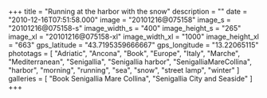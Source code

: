 +++
title = "Running at the harbor with the snow"
description = ""
date = "2010-12-16T07:51:58.000"
image = "20101216@075158"
image_s = "20101216@075158-s"
image_width_s = "400"
image_height_s = "265"
image_xl = "20101216@075158-xl"
image_width_xl = "1000"
image_height_xl = "663"
gps_latitude = "43.7195359666667"
gps_longitude = "13.22065115"
phototags = [ "Adriatic", "Ancona", "Book", "Europe", "Italy", "Marche", "Mediterranean", "Senigallia", "Senigallia harbor", "SenigalliaMareCollina", "harbor", "morning", "running", "sea", "snow", "street lamp", "winter" ]
galleries = [ "Book Senigallia Mare Collina", "Senigallia City and Seaside" ]
+++
